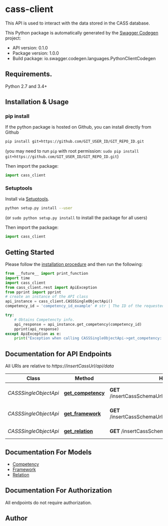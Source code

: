 # cass-client
This API is used to interact with the data stored in the CASS database.

This Python package is automatically generated by the [Swagger Codegen](https://github.com/swagger-api/swagger-codegen) project:

- API version: 0.1.0
- Package version: 1.0.0
- Build package: io.swagger.codegen.languages.PythonClientCodegen

## Requirements.

Python 2.7 and 3.4+

## Installation & Usage
### pip install

If the python package is hosted on Github, you can install directly from Github

```sh
pip install git+https://github.com/GIT_USER_ID/GIT_REPO_ID.git
```
(you may need to run `pip` with root permission: `sudo pip install git+https://github.com/GIT_USER_ID/GIT_REPO_ID.git`)

Then import the package:
```python
import cass_client 
```

### Setuptools

Install via [Setuptools](http://pypi.python.org/pypi/setuptools).

```sh
python setup.py install --user
```
(or `sudo python setup.py install` to install the package for all users)

Then import the package:
```python
import cass_client
```

## Getting Started

Please follow the [installation procedure](#installation--usage) and then run the following:

```python
from __future__ import print_function
import time
import cass_client
from cass_client.rest import ApiException
from pprint import pprint
# create an instance of the API class
api_instance = cass_client.CASSSingleObjectApi()
competency_id = 'competency_id_example' # str | The ID of the requested Competency.

try:
    # Obtains Competencty info.
    api_response = api_instance.get_competency(competency_id)
    pprint(api_response)
except ApiException as e:
    print("Exception when calling CASSSingleObjectApi->get_competency: %s\n" % e)

```

## Documentation for API Endpoints

All URIs are relative to *https://insertCassUrl/api/data*

Class | Method | HTTP request | Description
------------ | ------------- | ------------- | -------------
*CASSSingleObjectApi* | [**get_competency**](docs/CASSSingleObjectApi.md#get_competency) | **GET** /insertCassSchemaUrl.0.3.Competency/{competencyId} | Obtains Competencty info.
*CASSSingleObjectApi* | [**get_framework**](docs/CASSSingleObjectApi.md#get_framework) | **GET** /insertCassSchemaUrl.0.3.Framework/{frameworkId} | Obtains Framework info.
*CASSSingleObjectApi* | [**get_relation**](docs/CASSSingleObjectApi.md#get_relation) | **GET** /insertCassSchemaUrl.0.3.Relation/{relationId} | Obtains Relation info.


## Documentation For Models

 - [Competency](docs/Competency.md)
 - [Framework](docs/Framework.md)
 - [Relation](docs/Relation.md)


## Documentation For Authorization

 All endpoints do not require authorization.


## Author



